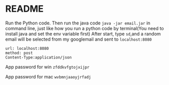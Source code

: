 # README
Run the Python code.
Then run the java code `java -jar email.jar` in command line, just like how you run a python code by terminal(You need to install java and set the env variable first)
After start, type `sd`,and a random email will be selected from my googlemail and sent to `localhost:8080`

```
url: localhost:8080
method: post
Content-Type:application/json
```
App password for win `zfddkvfgtojxijpr`

App password for mac `wvbmnjaaoyjrfadj`

